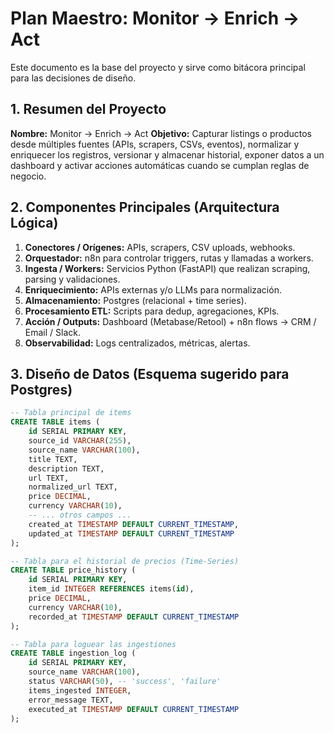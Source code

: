 # Plan Maestro: Monitor → Enrich → Act

Este documento es la base del proyecto y sirve como bitácora principal para las decisiones de diseño.

## 1. Resumen del Proyecto

**Nombre:** Monitor → Enrich → Act
**Objetivo:** Capturar listings o productos desde múltiples fuentes (APIs, scrapers, CSVs, eventos), normalizar y enriquecer los registros, versionar y almacenar historial, exponer datos a un dashboard y activar acciones automáticas cuando se cumplan reglas de negocio.

## 2. Componentes Principales (Arquitectura Lógica)

1.  **Conectores / Orígenes:** APIs, scrapers, CSV uploads, webhooks.
2.  **Orquestador:** n8n para controlar triggers, rutas y llamadas a workers.
3.  **Ingesta / Workers:** Servicios Python (FastAPI) que realizan scraping, parsing y validaciones.
4.  **Enriquecimiento:** APIs externas y/o LLMs para normalización.
5.  **Almacenamiento:** Postgres (relacional + time series).
6.  **Procesamiento ETL:** Scripts para dedup, agregaciones, KPIs.
7.  **Acción / Outputs:** Dashboard (Metabase/Retool) + n8n flows → CRM / Email / Slack.
8.  **Observabilidad:** Logs centralizados, métricas, alertas.

## 3. Diseño de Datos (Esquema sugerido para Postgres)

```sql
-- Tabla principal de items
CREATE TABLE items (
    id SERIAL PRIMARY KEY,
    source_id VARCHAR(255),
    source_name VARCHAR(100),
    title TEXT,
    description TEXT,
    url TEXT,
    normalized_url TEXT,
    price DECIMAL,
    currency VARCHAR(10),
    -- ... otros campos ...
    created_at TIMESTAMP DEFAULT CURRENT_TIMESTAMP,
    updated_at TIMESTAMP DEFAULT CURRENT_TIMESTAMP
);

-- Tabla para el historial de precios (Time-Series)
CREATE TABLE price_history (
    id SERIAL PRIMARY KEY,
    item_id INTEGER REFERENCES items(id),
    price DECIMAL,
    currency VARCHAR(10),
    recorded_at TIMESTAMP DEFAULT CURRENT_TIMESTAMP
);

-- Tabla para loguear las ingestiones
CREATE TABLE ingestion_log (
    id SERIAL PRIMARY KEY,
    source_name VARCHAR(100),
    status VARCHAR(50), -- 'success', 'failure'
    items_ingested INTEGER,
    error_message TEXT,
    executed_at TIMESTAMP DEFAULT CURRENT_TIMESTAMP
);
